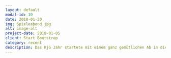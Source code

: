 ```yaml
---
layout: default
modal-id: 10
date: 2018-01-20
img: Spieleabend.jpg
alt: image-alt
project-date: 2018-01-05
client: Start Bootstrap
category: recent
description: Das KjG Jahr startete mit einem ganz gemütlichen Ab in die Urne, bei dem wir Gemeinschaftspiele gespielt und gequatscht haben. Wir freuen uns schon auf die nächsten Treffen dieses Jahres!
---
```

